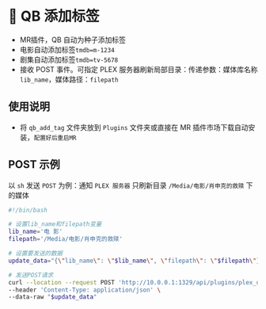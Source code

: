 # 💌 QB 添加标签
- MR插件，QB 自动为种子添加标签
- 电影自动添加标签`tmdb=m-1234`
- 剧集自动添加标签`tmdb=tv-5678`
- 接收 POST 事件。可指定 PLEX 服务器刷新局部目录：传递参数：媒体库名称 `lib_name`，媒体路径：`filepath`


## 使用说明
- 将 `qb_add_tag` 文件夹放到 `Plugins` 文件夹或直接在 MR 插件市场下载自动安装，`配置好后重启MR`

## POST 示例
以 `sh` 发送 `POST` 为例：通知 `PLEX 服务器` 只刷新目录 `/Media/电影/肖申克的救赎` 下的媒体
```sh
#!/bin/bash

# 设置lib_name和filepath变量
lib_name='电 影'
filepath='/Media/电影/肖申克的救赎'

# 设置要发送的数据
update_data="{\"lib_name\": \"$lib_name\", \"filepath\": \"$filepath\"}"

# 发送POST请求
curl --location --request POST 'http://10.0.0.1:1329/api/plugins/plex_update_lib?access_key=这里填 Mbot 的API密钥' \
--header 'Content-Type: application/json' \
--data-raw "$update_data"
```
